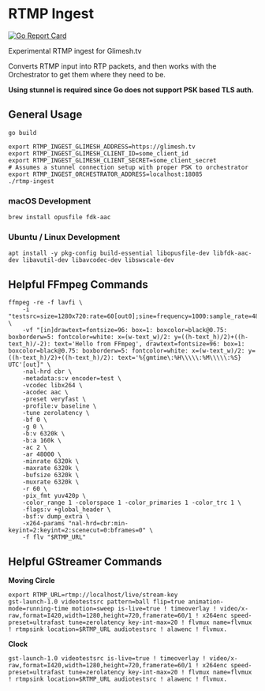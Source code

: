 # RTMP Ingest
[![Go Report Card](https://goreportcard.com/badge/github.com/Glimesh/rtmp-ingest)](https://goreportcard.com/report/github.com/Glimesh/rtmp-ingest)

Experimental RTMP ingest for Glimesh.tv

Converts RTMP input into RTP packets, and then works with the Orchestrator to get them where they need to be.

**Using stunnel is required since Go does not support PSK based TLS auth.**

## General Usage
```shell
go build

export RTMP_INGEST_GLIMESH_ADDRESS=https://glimesh.tv
export RTMP_INGEST_GLIMESH_CLIENT_ID=some_client_id
export RTMP_INGEST_GLIMESH_CLIENT_SECRET=some_client_secret
# Assumes a stunnel connection setup with proper PSK to orchestrator
export RTMP_INGEST_ORCHESTRATOR_ADDRESS=localhost:18085
./rtmp-ingest
```

### macOS Development
```
brew install opusfile fdk-aac
```

### Ubuntu / Linux Development
```
apt install -y pkg-config build-essential libopusfile-dev libfdk-aac-dev libavutil-dev libavcodec-dev libswscale-dev
```

## Helpful FFmpeg Commands
```
ffmpeg -re -f lavfi \
    -i "testsrc=size=1280x720:rate=60[out0];sine=frequency=1000:sample_rate=48000[out1]" \
    -vf "[in]drawtext=fontsize=96: box=1: boxcolor=black@0.75: boxborderw=5: fontcolor=white: x=(w-text_w)/2: y=((h-text_h)/2)+((h-text_h)/-2): text='Hello from FFmpeg', drawtext=fontsize=96: box=1: boxcolor=black@0.75: boxborderw=5: fontcolor=white: x=(w-text_w)/2: y=((h-text_h)/2)+((h-text_h)/2): text='%{gmtime\:%H\\\\\:%M\\\\\:%S} UTC'[out]" \
    -nal-hrd cbr \
    -metadata:s:v encoder=test \
    -vcodec libx264 \
    -acodec aac \
    -preset veryfast \
    -profile:v baseline \
    -tune zerolatency \
    -bf 0 \
    -g 0 \
    -b:v 6320k \
    -b:a 160k \
    -ac 2 \
    -ar 48000 \
    -minrate 6320k \
    -maxrate 6320k \
    -bufsize 6320k \
    -muxrate 6320k \
    -r 60 \
    -pix_fmt yuv420p \
    -color_range 1 -colorspace 1 -color_primaries 1 -color_trc 1 \
    -flags:v +global_header \
    -bsf:v dump_extra \
    -x264-params "nal-hrd=cbr:min-keyint=2:keyint=2:scenecut=0:bframes=0" \
    -f flv "$RTMP_URL"
```

## Helpful GStreamer Commands
**Moving Circle**
```shell
export RTMP_URL=rtmp://localhost/live/stream-key
gst-launch-1.0 videotestsrc pattern=ball flip=true animation-mode=running-time motion=sweep is-live=true ! timeoverlay ! video/x-raw,format=I420,width=1280,height=720,framerate=60/1 ! x264enc speed-preset=ultrafast tune=zerolatency key-int-max=20 ! flvmux name=flvmux ! rtmpsink location=$RTMP_URL audiotestsrc ! alawenc ! flvmux.
```

**Clock**
```shell
gst-launch-1.0 videotestsrc is-live=true ! timeoverlay ! video/x-raw,format=I420,width=1280,height=720,framerate=60/1 ! x264enc speed-preset=ultrafast tune=zerolatency key-int-max=20 ! flvmux name=flvmux ! rtmpsink location=$RTMP_URL audiotestsrc ! alawenc ! flvmux.
```
